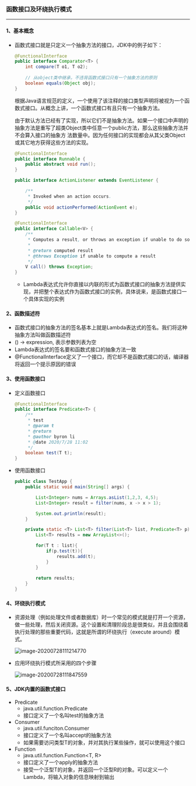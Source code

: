 ### 函数接口及环绕执行模式

---

#### 1、基本概念

- 函数式接口就是只定义一个抽象方法的接口，JDK中的例子如下：

  ```java
  @FunctionalInterface
  public interface Comparator<T> {
      int compare(T o1, T o2);
      
      // 从object类中继承，不违背函数式接口只有一个抽象方法的原则
      boolean equals(Object obj);
  }
  ```

  根据Java语言规范的定义，一个使用了该注释的接口类型声明将被视为一个函数式接口。从概念上讲，一个函数式接口有且只有一个抽象方法。

  由于默认方法已经有了实现，所以它们不是抽象方法。如果一个接口中声明的抽象方法是重写了超类Object类中任意一个public方法，那么这些抽象方法并不会算入接口的抽象方 法数量中。因为任何接口的实现都会从其父类Object或其它地方获得这些方法的实现。

  ```java
  @FunctionalInterface
  public interface Runnable {
      public abstract void run();
  }
  ```

  ```java
  public interface ActionListener extends EventListener {
  
      /**
       * Invoked when an action occurs.
       */
      public void actionPerformed(ActionEvent e);
  }
  ```

  ```java
  @FunctionalInterface
  public interface Callable<V> {
      /**
       * Computes a result, or throws an exception if unable to do so.
       *
       * @return computed result
       * @throws Exception if unable to compute a result
       */
      V call() throws Exception;
  }
  ```

  - Lambda表达式允许你直接以内联的形式为函数式接口的抽象方法提供实现，并把整个表达式作为函数式接口的实例，具体说来，是函数式接口一个具体实现的实例

#### 2、函数描述符

- 函数式接口的抽象方法的签名基本上就是Lambda表达式的签名。我们将这种抽象方法叫做函数描述符
- () -> expression, 表示参数列表为空
- Lambda表达式的签名要和函数式接口的抽象方法一致
- @FunctionalInterface定义了一个接口，而它却不是函数式接口的话，编译器将返回一个提示原因的错误

#### 3、使用函数接口

- 定义函数接口

  ```java
  @FunctionalInterface
  public interface Predicate<T> {
      /**
       * test
       * @param t
       * @return 
       * @author byron li
       * @date 2020/7/28 11:02
       */
      boolean test(T t);
  }
  ```

- 使用函数接口

  ```java
  public class TestApp {
      public static void main(String[] args) {
  
          List<Integer> nums = Arrays.asList(1,2,3, 4,5);
          List<Integer> result = filter(nums, x -> x > 1);
  
          System.out.println(result);
      }
  
      private static <T> List<T> filter(List<T> list, Predicate<T> p){
          List<T> results = new ArrayList<>();
  
          for(T t : list){
              if(p.test(t)){
                  results.add(t);
              }
          }
          
          return results;
      }
  }
  ```

#### 4、环绕执行模式

- 资源处理（例如处理文件或者数据库）时一个常见的模式就是打开一个资源，做一些处理，然后关闭资源。这个设置和清理阶段总是很类似，并且会围绕着执行处理的那些重要代码，这就是所谓的环绕执行（execute around）模式。

  ![image-20200728111214770](https://ali-oss-file-bucket.oss-cn-shanghai.aliyuncs.com/image-20200728111214770.png)

- 应用环绕执行模式所采用的四个步骤

  ![image-20200728111847559](https://ali-oss-file-bucket.oss-cn-shanghai.aliyuncs.com/image-20200728111847559.png)

#### 5、JDK内置的函数式接口

- Predicate
  - java.util.function.Predicate<T>
  - 接口定义了一个名叫test的抽象方法
- Consumer
  - java.util.funciton.Consumer<T>
  - 接口定义了一个名叫accept的抽象方法
  - 如果需要访问类型T的对象，并对其执行某些操作，就可以使用这个接口
- Function
  - java.util.function.Function<T, R>
  - 接口定义了一个apply的抽象方法
  - 接受一个泛型T的对象，并返回一个泛型R的对象。可以定义一个Lambda，将输入对象的信息映射到输出